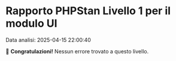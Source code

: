 # Rapporto PHPStan Livello 1 per il modulo UI

Data analisi: 2025-04-15 22:00:40

🎉 **Congratulazioni!** Nessun errore trovato a questo livello.
